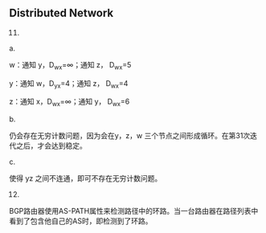 ## Distributed Network

11.

a.

w：通知 y，D<sub>wx</sub>=∞；通知 z， D<sub>wx</sub>=5

y：通知 w，D<sub>yx</sub>=4；通知 z， D<sub>wx</sub>=4

z：通知 x，D<sub>wx</sub>=∞；通知 y， D<sub>wx</sub>=6

b.

仍会存在无穷计数问题，因为会在y，z，w 三个节点之间形成循环。在第31次迭代之后，才会达到稳定。

c.

使得 yz 之间不连通，即可不存在无穷计数问题。



12.

BGP路由器使用AS-PATH属性来检测路径中的环路。当一台路由器在路径列表中看到了包含他自己的AS时，即检测到了环路。